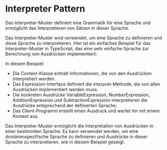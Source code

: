# Interpreter Pattern
Das Interpreter-Muster definiert eine Grammatik für eine Sprache und ermöglicht das Interpretieren von Sätzen in dieser Sprache.

Das Interpreter-Muster wird verwendet, um eine Sprache zu definieren und diese Sprache zu interpretieren. Hier ist ein einfaches Beispiel für das Interpreter-Muster in TypeScript, das eine sehr einfache Sprache zur Berechnung von Ausdrücken implementiert:

In diesem Beispiel:

- Die Context-Klasse enthält Informationen, die von den Ausdrücken interpretiert werden.
- Das Expression-Interface definiert die interpret-Methode, die von allen Ausdrücken implementiert werden muss.
- Die konkreten Ausdrücke VariableExpression, NumberExpression, AdditionExpression und SubtractionExpression interpretieren die Ausdrücke entsprechend der definierten Sprache.
- Das Client-Programm erstellt einen Ausdruck und wertet ihn mit einem Kontext aus.

Das Interpreter-Muster ermöglicht die Interpretation von Ausdrücken in einer bestimmten Sprache. Es kann verwendet werden, um eine domänenspezifische Sprache zu definieren und Ausdrücke in dieser Sprache zu interpretieren, wie in diesem Beispiel gezeigt.
